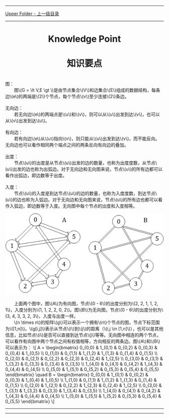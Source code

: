 <script type="text/javascript" async src="//cdn.bootcss.com/mathjax/2.7.0/MathJax.js?config=TeX-AMS-MML_HTMLorMML"></script>
<script type="text/javascript" async src="https://cdnjs.cloudflare.com/ajax/libs/mathjax/2.7.1/MathJax.js?config=TeX-MML-AM_CHTML"></script>


--------
[Upper Folder - 上一级目录](../)


--------

<div>
<h1 align="center">Knowledge Point</h1>
<h1 align="center">知识要点</h1>
<br>
图： <br>
&emsp;&emsp;图\(G = \lt V,E \gt \)是由节点集合\(V\)和边集合\(E\)组成的数据结构，每条边\(e\)的两端是\(2\)个节点，每个节点\(v\)至少连接\(2\)条边。 <br>
<br>
无向边： <br>
&emsp;&emsp;若无向边\(e\)的两端点是\(u\)和\(v\)，则可以从\(u\)出发到达\(v\)，也可以从\(v\)出发到达\(u\)。 <br>
<br>
有向边： <br>
&emsp;&emsp;若有向边\(e\)从\(u\)指向\(v\)，则只能从\(u\)出发到达\(v\)，而不能反向。无向边也可以看作相同两个端点之间的两条反向有向边的叠加。 <br>
<br>
出度： <br>
&emsp;&emsp;节点\(u\)的出度是从节点\(u\)出发的边的数量，也称为出度度数，从节点\(u\)出发的边也称为出弧边。对于无向边和无向图来说，节点\(u\)的所有边都可以看作出弧边，即边数等于出度。 <br>
<br>
入度： <br>
&emsp;&emsp;节点\(u\)的入度是到达节点\(u\)的边的数量，也称为入度度数，到达节点\(u\)的边也称为入弧边。对于无向边和无向图来说，节点\(u\)的所有边也都可以看作入弧边，即边数等于入度。无向图中每个节点的出度和入度相等。 <br>
<p align="center"><img src="../res/KnowledgePoint1.png" /></p>
&emsp;&emsp;上面两个图中，图\(A\)为有向图，节点\(0 - 6\)的出度分别为\(2, 2, 1, 1, 2, 1\)，入度分别为\(1, 1, 2, 2, 0, 2\)。图\(B\)为无向图，节点\(0 - 6\)的出度分别为\(3, 4, 3, 3, 2, 3\)，入度与出度一样。 <br>
&emsp;&emsp;\(n \times n\)的矩阵\(g\)可以表示一个拥有\(n\)个节点的图，节点下标范围为\([1,n]\)。\(g[i,j]\)表示从节点\(i\)到\(j\)的距离（\(i,j \in [1,n]\)），也可以是其他信息，比如节点\(i\)是否可以直接到达节点\(j\)等等。无向图中相连的两个节点，可以看作有向图中两个节点之间有权值相等，方向相反的两条边。图\(A\)和\(B\)可以表示为：
\[
A =
\begin{bmatrix}
0_{0,0} & 1_{0,1} & 0_{0,2} & 0_{0,3} & 0_{0,4} & 1_{0,5} \\
0_{1,0} & 0_{1,1} & 1_{1,2} & 1_{1,3} & 0_{1,4} & 0_{1,5} \\
0_{2,0} & 0_{2,1} & 0_{2,2} & 0_{2,3} & 0_{2,4} & 1_{2,5} \\
0_{3,0} & 0_{3,1} & 1_{3,2} & 0_{3,3} & 0_{3,4} & 0_{3,5} \\
1_{4,0} & 0_{4,1} & 0_{4,2} & 1_{4,3} & 0_{4,4} & 0_{4,5} \\
0_{5,0} & 1_{5,1} & 0_{5,2} & 0_{5,3} & 0_{5,4} & 0_{5,5}
\end{bmatrix}
\quad
B =
\begin{bmatrix}
0_{0,0} & 1_{0,1} & 0_{0,2} & 0_{0,3} & 1_{0,4} & 1_{0,5} \\
1_{1,0} & 0_{1,1} & 1_{1,2} & 1_{1,3} & 0_{1,4} & 0_{1,5} \\
0_{2,0} & 1_{2,1} & 0_{2,2} & 1_{2,3} & 0_{2,4} & 1_{2,5} \\
0_{3,0} & 1_{3,1} & 1_{3,2} & 0_{3,3} & 1_{3,4} & 0_{3,5} \\
1_{4,0} & 0_{4,1} & 0_{4,2} & 1_{4,3} & 0_{4,4} & 0_{4,5} \\
1_{5,0} & 1_{5,1} & 1_{5,2} & 0_{5,3} & 0_{5,4} & 0_{5,5}
\end{bmatrix}
\]
</div>


--------
--------
